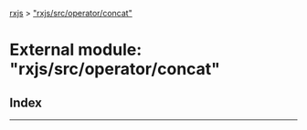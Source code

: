 [rxjs](../README.md) > ["rxjs/src/operator/concat"](../modules/_rxjs_src_operator_concat_.md)

# External module: "rxjs/src/operator/concat"

## Index

---

